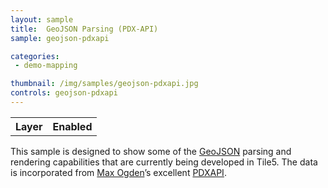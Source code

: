 ```yaml
---
layout: sample
title:  GeoJSON Parsing (PDX-API)
sample: geojson-pdxapi

categories:
 - demo-mapping

thumbnail: /img/samples/geojson-pdxapi.jpg
controls: geojson-pdxapi
---
```


<div id="demoControls">
	<table cellspacing='0' id='datasources' border='0' cellpadding='2'> 
	<tr> 
		<th>Layer</th> 
		<th align='center'>Enabled</th> 
	</tr> 
	</table>
</div>

This sample is designed to show some of the [GeoJSON](http://geojson.org/) parsing and rendering capabilities that are currently being developed in Tile5. The data is incorporated from [Max Ogden](http://twitter.com/maxogden)’s excellent [PDXAPI](http://pdxapi.com/).